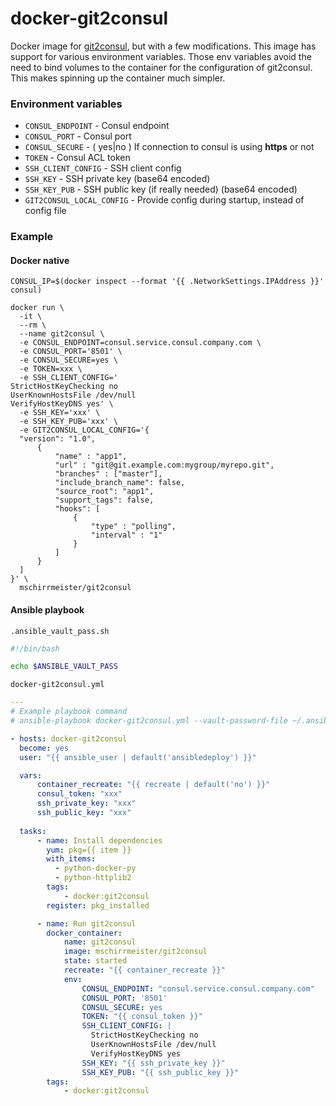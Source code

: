 # docker-git2consul

Docker image for [git2consul](https://github.com/Cimpress-MCP/git2consul), but with a few modifications. This image has support for various environment variables. Those env variables avoid the need to bind volumes to the container for the configuration of git2consul. This makes spinning up the container much simpler.

### Environment variables

* `CONSUL_ENDPOINT` - Consul endpoint
* `CONSUL_PORT` - Consul port
* `CONSUL_SECURE` - ( yes|no ) If connection to consul is using **https** or not
* `TOKEN` - Consul ACL token
* `SSH_CLIENT_CONFIG` - SSH client config
* `SSH_KEY` - SSH private key (base64 encoded)
* `SSH_KEY_PUB` - SSH public key (if really needed) (base64 encoded)
* `GIT2CONSUL_LOCAL_CONFIG` - Provide config during startup, instead of config file  

### Example

#### Docker native


```
CONSUL_IP=$(docker inspect --format '{{ .NetworkSettings.IPAddress }}' consul)

docker run \
  -it \
  --rm \
  --name git2consul \
  -e CONSUL_ENDPOINT=consul.service.consul.company.com \
  -e CONSUL_PORT='8501' \
  -e CONSUL_SECURE=yes \
  -e TOKEN=xxx \
  -e SSH_CLIENT_CONFIG='
StrictHostKeyChecking no
UserKnownHostsFile /dev/null
VerifyHostKeyDNS yes' \
  -e SSH_KEY='xxx' \
  -e SSH_KEY_PUB='xxx' \
  -e GIT2CONSUL_LOCAL_CONFIG='{
  "version": "1.0",
      {
          "name" : "app1",
          "url" : "git@git.example.com:mygroup/myrepo.git",
          "branches" : ["master"],
          "include_branch_name": false,
          "source_root": "app1",
          "support_tags": false,
          "hooks": [
              {
                  "type" : "polling",
                  "interval" : "1"
              }
          ]
      }
  ]
}' \
  mschirrmeister/git2consul
```

#### Ansible playbook

`.ansible_vault_pass.sh`

```bash
#!/bin/bash

echo $ANSIBLE_VAULT_PASS
```

`docker-git2consul.yml`

```yml
---
# Example playbook command
# ansible-playbook docker-git2consul.yml --vault-password-file ~/.ansible_vault_pass.sh

- hosts: docker-git2consul
  become: yes
  user: "{{ ansible_user | default('ansibledeploy') }}"

  vars:
      container_recreate: "{{ recreate | default('no') }}"
      consul_token: "xxx"
      ssh_private_key: "xxx"
      ssh_public_key: "xxx"
      
  tasks:
      - name: Install dependencies
        yum: pkg={{ item }}
        with_items:
          - python-docker-py
          - python-httplib2
        tags:
            - docker:git2consul
        register: pkg_installed

      - name: Run git2consul
        docker_container:
            name: git2consul
            image: mschirrmeister/git2consul
            state: started
            recreate: "{{ container_recreate }}"
            env:
                CONSUL_ENDPOINT: "consul.service.consul.company.com"
                CONSUL_PORT: '8501'
                CONSUL_SECURE: yes
                TOKEN: "{{ consul_token }}"
                SSH_CLIENT_CONFIG: |
                  StrictHostKeyChecking no
                  UserKnownHostsFile /dev/null
                  VerifyHostKeyDNS yes
                SSH_KEY: "{{ ssh_private_key }}"
                SSH_KEY_PUB: "{{ ssh_public_key }}"
        tags:
            - docker:git2consul

```